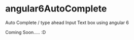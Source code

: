 # angular6AutoComplete
Auto Complete / type ahead Input Text box using angular 6

Coming Soon..... :D
